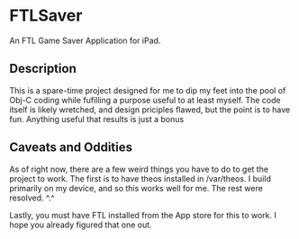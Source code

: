 FTLSaver
========

An FTL Game Saver Application for iPad.

Description
------------
This is a spare-time project designed for me to dip my feet into the pool of Obj-C coding while fufilling a purpose useful to at least myself. The code itself is likely wretched, and design priciples flawed, but the point is to have fun. Anything useful that results is just a bonus

Caveats and Oddities
--------------------
As of right now, there are a few weird things you have to do to get the project to work. The first is to have theos installed in /var/theos. I build primarily on my device, and so this works well for me. The rest were resolved. ^.^ 

Lastly, you must have FTL installed from the App store for this to work. I hope you already figured that one out.
